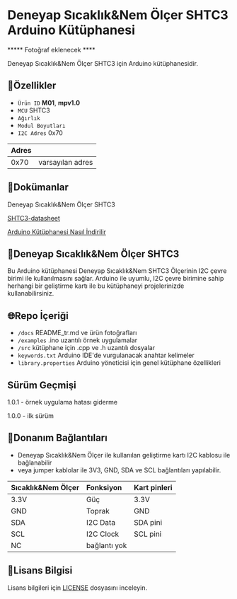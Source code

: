 # Deneyap Sıcaklık&Nem Ölçer SHTC3 Arduino Kütüphanesi

***** Fotoğraf eklenecek ****

Deneyap Sıcaklık&Nem Ölçer SHTC3 için Arduino kütüphanesidir.

## :mag_right:Özellikler 
- `Ürün ID` **M01**, **mpv1.0**
- `MCU` SHTC3
- `Ağırlık`
- `Modul Boyutları`
- `I2C Adres` 0x70

| Adres |  | 
| :---  | :---     |
| 0x70 | varsayılan adres |

## :closed_book:Dokümanlar
Deneyap Sıcaklık&Nem Ölçer SHTC3

[SHTC3-datasheet](https://media.digikey.com/pdf/Data%20Sheets/Sensirion%20PDFs/HT_DS_SHTC3_D1.pdf)

[Arduino Kütüphanesi Nasıl İndirilir](https://docs.arduino.cc/software/ide-v1/tutorials/installing-libraries)

## :pushpin:Deneyap Sıcaklık&Nem Ölçer SHTC3
Bu Arduino kütüphanesi Deneyap Sıcaklık&Nem SHTC3 Ölçerinin I2C çevre birimi ile kullanılmasını sağlar. Arduino ile uyumlu, I2C çevre birimine sahip herhangi bir geliştirme kartı ile bu kütüphaneyi projelerinizde kullanabilirsiniz. 

## :globe_with_meridians:Repo İçeriği
- `/docs` README_tr.md ve ürün fotoğrafları
- `/examples` .ino uzantılı örnek uygulamalar
- `/src` kütüphane için .cpp ve .h uzantılı dosyalar
- `keywords.txt` Arduino IDE'de vurgulanacak anahtar kelimeler
- `library.properties` Arduino yöneticisi için genel kütüphane özellikleri

## Sürüm Geçmişi
1.0.1 - örnek uygulama hatası giderme

1.0.0 - ilk sürüm

## :rocket:Donanım Bağlantıları
- Deneyap Sıcaklık&Nem Ölçer ile kullanılan geliştirme kartı I2C kablosu ile bağlanabilir
- veya jumper kablolar ile 3V3, GND, SDA ve SCL bağlantıları yapılabilir.

| Sıcaklık&Nem Ölçer | Fonksiyon| Kart pinleri |
| :---     | :---   |   :---  |
| 3.3V     | Güç    | 3.3V    |
| GND      | Toprak |GND      |
| SDA      | I2C Data  | SDA pini |
| SCL      | I2C Clock | SCL pini|
| NC          | bağlantı yok |   |

## :bookmark_tabs:Lisans Bilgisi 
Lisans bilgileri için [LICENSE](https://github.com/deneyapkart/deneyap-sicaklik-nem-olcer-arduino-library/blob/master/LICENSE) dosyasını inceleyin.
